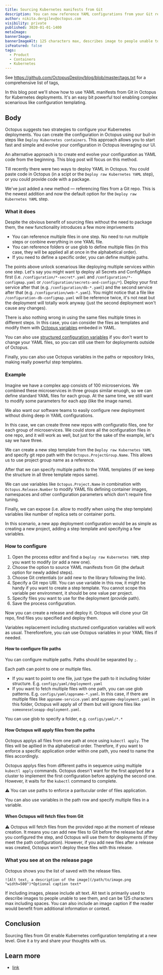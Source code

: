 ```yaml
---
title: Sourcing Kubernetes manifests from Git
description: You can now reference YAML configurations from your Git repository in the "Deploy raw Kubernetes YAML" step. Say goodbye to building packages and copying and pasting code.
author: nikita.dergilev@octopus.com
visibility: private
published: 3020-01-01-1400
metaImage: 
bannerImage: 
bannerImageAlt: 125 characters max, describes image to people unable to see it.
isFeatured: false
tags: 
  - Product
  - Containers
  - Kubernetes
---
```


See https://github.com/OctopusDeploy/blog/blob/master/tags.txt for a comprehensive list of tags,

In this blog post we'll show how to use YAML manifests from Git in Octopus for Kubernetes deployments. It's an easy bit powerful tool enabling complex scenarious like configuration templating.

## Body

Octopus suggests two strategies to configure your Kubernetes deployments. You can create the configuration in Octopus using our buil-in steps like `Deploy Kubernetes containers`. This approach allows you to start fast and simple and evolve your configuration in Octopus leveraging our UI.

An alternative approach is to create end evolve your configuration as YAML code from the beginning. This blog post will focus on this method.

Till recently there were two ways to deploy YAML in Octopus. You could paste code in Octopus (in a scipt or the `Deploy raw Kubernetes YAML` step), or you could provide code with a package.

We've just added a new method — referencing files from a Git repo. This is the newest addition and now the default option for the `Deploy raw Kubernetes YAML` step.

### What it does

Despite the obvious benefit of sourcing files without the need to package them, the new functionality introduces a few more imprivements

* You can reference multiple files in one step. No need to run multiple steps or conbine everything in one YAML file.
* You can reference folders or use glob to define multiple files (in this case, they will be applied all at once in the alphabetical order).
* If you need to define a specific order, you can define multiple paths.

The points above unlock scenarious like deploying multiple services within one step. Let's say you might want tp deploy all Secrets and ConfigMaps first (i.e. `/configuration/*-secret*.yaml` and `/configuration/*-configmap.yaml` or `/configuration/secrets-and-configs/*`). Deploy your first service after that (e.g. `/configuration/db-*.yaml`) and the second service after that (e.g. `/configuration/web-*.yaml`). You might notice that a file like `/configuration-db-configmap.yaml` will be reference twice, it's not neat but the deployment will totally work anyway (just the second deployment won't cause any changes).

There is also nothing wrong in using the same files multiple times in different steps. In this case, you can consider the files as templates and modify them with [Octopus variables](https://octopus.com/docs/projects/variables) embeded in YAML.

You can also use [structured configuration variables](https://octopus.com/blog/structured-variables-raw-kubernetes-yaml) if you don't want to change your YAML files, so you can still use them for deployments outside of Octopus.

Finally, you can also use Octopus variables in the paths or repository links, making really powerful step templates.

### Example

Imagine we have a complex app consists of 100 microservices. We combined these microservices in three groups similar enuogh, so we can define standard YAML files for each group. At the same time, we still want to modify some parameters for each app (like the image name).

We also want our software teams to easily configure new deployment without diving deep in YAML configurations.

In this case, we can create three new repos with configuratio files, one for each group of microservices. We could store all the ocnfiguration files in one repo, and it will work as well, but just for the sake of the example, let's say we have three.

We can create a new step template from the `Deploy raw Kubernetes YAML` and specify git repo path with the `Octopus.ProjectGroup.Name`. This allows us to use project group name as a reference. 

After that we can specify multiple paths to the YAML templates (if we keep the structure in all three template repos same).

We can use variables like `Octopus.Project.Name` in combination with `Octopus.Release.Number` to modify YAML fils defining container images, namespaces and other configuration parameters which don't require fine tuning.

Finally, we can expose (i.e. allow to modify when using the step template) variables like number of replica sets or container ports.

In this scenario, a new app deployment configuration would be as simple as creating a new project, adding a step template and specifying a few variables.

### How to configure

1. Open the process editor and find a `Deploy raw Kubernetes YAML` step you want to modify (or add a new one).
2. Choose the option to source YAML manifests from Git (the default option for newly added steps).
3. Choose Git cretentials (or add new to the library following the link).
4. Specify a Git repo URI. You can use variable in this row, it might be handy if you want to create a step template. You cannot scope this variable per environment, it should be one value per project.
5. Specify files you want to use for the deployment (provide path).
6. Save the process configuration.

Now you can create a release and deploy it. Octopus will clone your Git repo, find files you specified and deploy them.

Variables replacement including stuctured configuration variables will work as usual. Thereforefore, you can use Octopus variables in your YAML files if needed.

#### How to configure file paths

You can configure multiple paths. Paths should be separated by `;`.

Each path can point to one or multiple files.

* If you want to point to one file, just type the path to it including folder structure. E.g. `configs/yaml/deployment.yaml`
* If you want to fetch multiple files with one path, you can use glob patterns. E.g. `configs/yaml/appname-*.yaml`. In this case, if there are multiple files like `appname-service.yaml` and `appname-deployment.yaml` in this folder, Octopus will apply all of them but will ignore files like `someoneselseapp-deployment.yaml`.

You can use glob to specify a folder, e.g. `configs/yaml/*.*`

#### How Octopus will apply files from the paths

Octopus applys all files from one path at once using `kubectl apply`. The files will be apllied in tha alphabetical order. Therefore, if you want to enforce a specific application order within one path, you need to name the files accordingly.

Octopus applys files from different paths in sequence using multiple `kubectl apply` commands. Octopus doesn't want for the first applyed for a cluster to implement the first configuration before applying the second one. However, it waits for the `kubectl` command to complete.

⚠️ You can use paths to enforce a paritucular order of files application.

You can also use variables in the path row and specify multiple files in a variable.

#### When Octopus will fetch files from Git

⚠️ Octopus will fetch files from the provided repo at the moment of release creation. It means you can add new files to Git before the release but after you configured the step, and Octopus will use them for deployments (if they meet the path configuration). However, if you add new files after a release was created, Octopus won't deploy these files with this release.

### What you see at on the release page

Octopus shows you the list of saved with the release files.


```
![Alt text, a description of the image](/path/to/image.png "width=500")*Optional caption text*
```
If including images, please include alt text. Alt text is primarily used to describe images to people unable to see them, and can be 125 characters max including spaces. You can also include an image caption if the reader would benefit from additional information or context.

## Conclusion

Sourcing files from Git enable Kubernetes configuration templating at a new level. Give it a try and share your thoughts with us.

## Learn more

- [link](https://www.example.com/resource)
